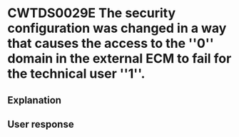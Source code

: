 # CWTDS0029E The security configuration was changed in a way that causes the access to the ''0'' domain in the external ECM to fail for the technical user ''1''.

## Explanation

## User response
